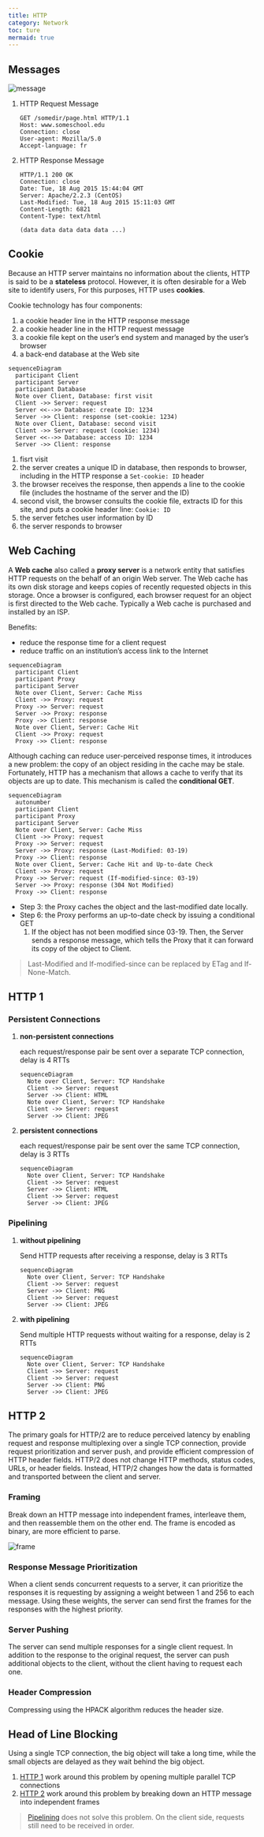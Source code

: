 ```yaml
---
title: HTTP
category: Network
toc: ture
mermaid: true
---
```


## Messages

![message](network-http-message)

1. HTTP Request Message

   ```http
   GET /somedir/page.html HTTP/1.1
   Host: www.someschool.edu
   Connection: close
   User-agent: Mozilla/5.0
   Accept-language: fr
   ```

2. HTTP Response Message

   ```http
   HTTP/1.1 200 OK
   Connection: close
   Date: Tue, 18 Aug 2015 15:44:04 GMT
   Server: Apache/2.2.3 (CentOS)
   Last-Modified: Tue, 18 Aug 2015 15:11:03 GMT
   Content-Length: 6821
   Content-Type: text/html

   (data data data data data ...)
   ```

## Cookie

Because an HTTP server maintains no information about the clients,
HTTP is said to be a **stateless** protocol. However, it is often
desirable for a Web site to identify users, For this purposes, HTTP
uses **cookies**.

Cookie technology has four components:

1. a cookie header line in the HTTP response message
2. a cookie header line in the HTTP request message
3. a cookie file kept on the user’s end system and managed by the user’s browser
4. a back-end database at the Web site

```mermaid
sequenceDiagram
  participant Client
  participant Server
  participant Database
  Note over Client, Database: first visit
  Client ->> Server: request
  Server <<-->> Database: create ID: 1234
  Server ->> Client: response (set-cookie: 1234)
  Note over Client, Database: second visit
  Client ->> Server: request (cookie: 1234)
  Server <<-->> Database: access ID: 1234
  Server ->> Client: response
```

1. fisrt visit
2. the server creates a unique ID in database, then responds to browser, including in the HTTP response a `Set-cookie: ID` header
3. the browser receives the response, then appends a line to the cookie file (includes the hostname of the server and the ID)
4. second visit, the browser consults the cookie file, extracts ID for this site, and puts a cookie header line: `Cookie: ID`
5. the server fetches user information by ID
6. the server responds to browser

## Web Caching

A **Web cache** also called a **proxy server** is a network entity that satisfies HTTP
requests on the behalf of an origin Web server. The Web cache has its own disk
storage and keeps copies of recently requested objects in this storage. Once a browser is configured, each
browser request for an object is first directed to the Web cache. Typically a Web cache is purchased and installed by an ISP.

Benefits:

- reduce the response time for a client request
- reduce traffic on an institution’s access link to the Internet

```mermaid
sequenceDiagram
  participant Client
  participant Proxy
  participant Server
  Note over Client, Server: Cache Miss
  Client ->> Proxy: request
  Proxy ->> Server: request
  Server ->> Proxy: response
  Proxy ->> Client: response
  Note over Client, Server: Cache Hit
  Client ->> Proxy: request
  Proxy ->> Client: response
```

Although caching can reduce user-perceived response times, it introduces a new
problem: the copy of an object residing in the cache may be stale. Fortunately,
HTTP has a mechanism that allows a cache to verify that its objects are up to date.
This mechanism is called the **conditional GET**.

```mermaid
sequenceDiagram
  autonumber
  participant Client
  participant Proxy
  participant Server
  Note over Client, Server: Cache Miss
  Client ->> Proxy: request
  Proxy ->> Server: request
  Server ->> Proxy: response (Last-Modified: 03-19)
  Proxy ->> Client: response
  Note over Client, Server: Cache Hit and Up-to-date Check
  Client ->> Proxy: request
  Proxy ->> Server: request (If-modified-since: 03-19)
  Server ->> Proxy: response (304 Not Modified)
  Proxy ->> Client: response
```

- Step 3: the Proxy caches the object and the last-modified date locally.
- Step 6: the Proxy performs an up-to-date check by issuing a conditional GET
  1. If the object has not been modified since 03-19. Then, the Server sends a response message, which tells the Proxy that it
     can forward its copy of the object to Client.

> Last-Modified and If-modified-since can be replaced by ETag and If-None-Match.

## HTTP 1

### Persistent Connections

1. **non-persistent connections**

   each request/response pair be sent over a separate TCP connection, delay is 4 RTTs

   ```mermaid
   sequenceDiagram
     Note over Client, Server: TCP Handshake
     Client ->> Server: request
     Server ->> Client: HTML
     Note over Client, Server: TCP Handshake
     Client ->> Server: request
     Server ->> Client: JPEG
   ```

2. **persistent connections**

   each request/response pair be sent over the same TCP connection, delay is 3 RTTs

   ```mermaid
   sequenceDiagram
     Note over Client, Server: TCP Handshake
     Client ->> Server: request
     Server ->> Client: HTML
     Client ->> Server: request
     Server ->> Client: JPEG
   ```

### Pipelining

1. **without pipelining**

   Send HTTP requests after receiving a response, delay is 3 RTTs

   ```mermaid
   sequenceDiagram
     Note over Client, Server: TCP Handshake
     Client ->> Server: request
     Server ->> Client: PNG
     Client ->> Server: request
     Server ->> Client: JPEG
   ```

2. **with pipelining**

   Send multiple HTTP requests without waiting for a response, delay is 2 RTTs

   ```mermaid
   sequenceDiagram
     Note over Client, Server: TCP Handshake
     Client ->> Server: request
     Client ->> Server: request
     Server ->> Client: PNG
     Server ->> Client: JPEG
   ```

## HTTP 2

The primary goals for HTTP/2 are to reduce perceived latency by enabling request
and response multiplexing over a single TCP connection, provide request prioritization
and server push, and provide efficient compression of HTTP header fields. HTTP/2
does not change HTTP methods, status codes, URLs, or header fields. Instead, HTTP/2
changes how the data is formatted and transported between the client and server.

### Framing

Break down an HTTP message into independent frames, interleave them, and
then reassemble them on the other end. The frame is encoded as binary,
are more efficient to parse.

![frame](network-http-frame)

### Response Message Prioritization

When a client sends concurrent requests to a server, it can prioritize the
responses it is requesting by assigning a weight between 1 and 256 to each
message. Using these weights, the server can send first the frames for the
responses with the highest priority.

### Server Pushing

The server can send multiple responses for a single client request.
In addition to the response to the original request, the server can
push additional objects to the client, without the client having to
request each one.

### Header Compression

Compressing using the HPACK algorithm reduces the header size.

## Head of Line Blocking

Using a single TCP connection, the big object will take a long time,
while the small objects are delayed as they wait behind the big object.

1. [HTTP 1](#http-1) work around this problem by opening multiple parallel TCP connections
2. [HTTP 2](#http-2) work around this problem by breaking down an HTTP message into independent frames

> [Pipelining](#pipelining) does not solve this problem.
> On the client side, requests still need to be received in order.
